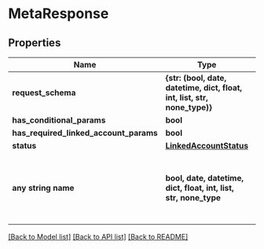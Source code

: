 # MetaResponse


## Properties
Name | Type | Description | Notes
------------ | ------------- | ------------- | -------------
**request_schema** | **{str: (bool, date, datetime, dict, float, int, list, str, none_type)}** |  | 
**has_conditional_params** | **bool** |  | 
**has_required_linked_account_params** | **bool** |  | 
**status** | [**LinkedAccountStatus**](LinkedAccountStatus.md) |  | [optional] 
**any string name** | **bool, date, datetime, dict, float, int, list, str, none_type** | any string name can be used but the value must be the correct type | [optional]

[[Back to Model list]](../README.md#documentation-for-models) [[Back to API list]](../README.md#documentation-for-api-endpoints) [[Back to README]](../README.md)


